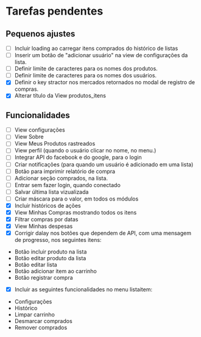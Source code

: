 # Tarefas pendentes

## Pequenos ajustes

- [ ] Incluir loading ao carregar itens comprados do histórico de listas
- [ ] Inserir um botão de "adicionar usuário" na view de configurações da lista.
- [ ] Definir limite de caracteres para os nomes dos produtos.
- [ ] Definir limite de caracteres para os nomes dos usuários.
- [x] Definir o key stractor nos mercados retornados no modal de registro de compras.
- [x] Alterar título da View produtos_itens

## Funcionalidades

- [ ] View configurações
- [ ] View Sobre
- [ ] View Meus Produtos rastreados
- [ ] View perfil (quando o usuário clicar no nome, no menu.)
- [ ] Integrar API do facebook e do google, para o login
- [ ] Criar notificações (para quando um usuário é adicionado em uma lista)
- [ ] Botão para imprimir relatório de compra
- [ ] Adicionar seção comprados, na lista.
- [ ] Entrar sem fazer login, quando conectado
- [ ] Salvar última lista vizualizada
- [ ] Criar máscara para o valor, em todos os módulos
- [x] Incluir históricos de ações
- [x] View Minhas Compras mostrando todos os itens
- [x] Filtrar compras por datas
- [x] View Minhas despesas
- [x] Corrigir dalay nos botões que dependem de API, com uma mensagem de progresso, nos seguintes itens:
 - Botão incluir produto na lista
 - Botão editar produto da lista
 - Botão editar lista
 - Botão adicionar item ao carrinho
 - Botão registrar compra
- [x] Incluir as seguintes funcionalidades no menu listaitem:
 - Configurações
 - Histórico
 - Limpar carrinho
 - Desmarcar comprados
 - Remover comprados